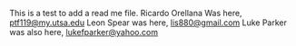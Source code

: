 This is a test to add a read me file. 
Ricardo Orellana Was here, ptf119@my.utsa.edu
Leon Spear was here, lis880@gmail.com
Luke Parker was also here, lukefparker@yahoo.com